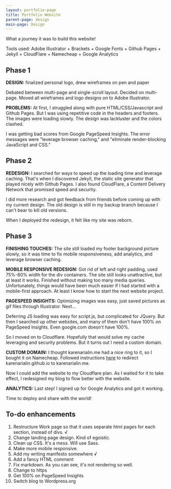 ```yaml
---
layout: portfolio-page
title: Portfolio Website
parent-page: design
main-page: Design
---
```


What a journey it was to build this website! 

Tools used: Adobe Illustrator + Brackets + Google Fonts + Github Pages + Jekyll + CloudFlare + Namecheap + Google Analytics

## Phase 1

**DESIGN:** finalized personal logo, drew wireframes on pen and paper

Debated between multi-page and single-scroll layout. Decided on multi-page. Moved all wireframes and logo designs on to Adobe Illustrator. 

**PROBLEMS:** At first, I struggled along with pure HTML/CSS/Javascript and Github Pages. But I was using repetitive code in the headers and footers. The images were loading slowly. The design was lackluster and the colors clashed.

I was getting bad scores from Google PageSpeed Insights. The error messages were "leverage browser caching," and "eliminate render-blocking JavaScript and CSS." 

## Phase 2

**REDESIGN:** I searched for ways to speed up the loading time and leverage caching. That's when I discovered Jekyll, the static site generator that played nicely with Github Pages. I also found CloudFlare, a Content Delivery Network that promised speed and security. 

I did more research and got feedback from friends before coming up with my current design. The old design is still in my backup branch because I can't bear to kill old versions.

When I deployed the redesign, it felt like my site was reborn. 

## Phase 3

**FINISHING TOUCHES:** The site still loaded my footer background picture slowly, so it was time to fix mobile responsiveness, add analytics, and leverage browser caching.

**MOBILE RESPONSIVE REDESIGN:** Got rid of left and right padding, used 75%-80% width for the div containers. The site still looks unattractive, but at least it works. Finished without making too many media queries. Unfortunately, things would have been much easier if I had started with a mobile-first approach. At least I know how to start the next website project. 

**PAGESPEED INSIGHTS:** Optimizing images was easy, just saved pictures as gif files through Illustrator. Next...

Deferring JS loading was easy for script.js, but complicated for JQuery. But then I searched up other websites, and many of them don't have 100% on PageSpeed Insights. Even google.com doesn't have 100%. 

So I moved on to Cloudflare. Hopefully that would solve my cache leveraging and security problems. But it turns out I need a custom domain. 

**CUSTOM DOMAIN:** I thought karenarialin.me had a nice ring to it, so I bought it on Namecheap. Followed instructions [here](https://help.github.com/articles/using-a-custom-domain-with-github-pages/) to redirect karenarialin.github.io to karenarialin.me. 

Now I could add the website to my Cloudflare plan. As I waited for it to take effect, I redesigned my blog to flow better with the website. 

**ANALYTICS:** Last step! I signed up for Google Analytics and got it working. 

Time to deploy and share with the world!

## To-do enhancements

1. Restructure Work page so that it uses separate html pages for each section, instead of divs. √
2. Change landing page design. Kind of egoistic.
3. Clean up CSS. It's a mess. Will use Sass.
4. Make more mobile responsive. 
5. Add my writing manifesto somewhere √
6. Add a fancy HTML comment
7. Fix markdown. As you can see, it's not rendering so well. 
8. Change to https
9. Get 100% on PageSpeed Insights
10. Switch blog to Wordpress.org

 